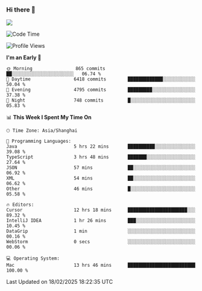 ### Hi there 👋

<!--
**JJAYCHEN1e/jjaychen1e** is a ✨ _special_ ✨ repository because its `README.md` (this file) appears on your GitHub profile.

Here are some ideas to get you started:

- 🔭 I’m currently working on ...
- 🌱 I’m currently learning ...
- 👯 I’m looking to collaborate on ...
- 🤔 I’m looking for help with ...
- 💬 Ask me about ...
- 📫 How to reach me: ...
- 😄 Pronouns: ...
- ⚡ Fun fact: ...
-->

[![](https://github-readme-stats.vercel.app/api?username=jjaychen1e&show_icons=true)](https://github.com/jjaychen1e/github-readme-stats?count_private=true)

<!--START_SECTION:waka-->
![Code Time](http://img.shields.io/badge/Code%20Time-1%2C796%20hrs%2020%20mins-blue)

![Profile Views](http://img.shields.io/badge/Profile%20Views-0-blue)

**I'm an Early 🐤** 

```text
🌞 Morning                865 commits         ██░░░░░░░░░░░░░░░░░░░░░░░   06.74 % 
🌆 Daytime                6418 commits        █████████████░░░░░░░░░░░░   50.04 % 
🌃 Evening                4795 commits        █████████░░░░░░░░░░░░░░░░   37.38 % 
🌙 Night                  748 commits         █░░░░░░░░░░░░░░░░░░░░░░░░   05.83 % 
```


📊 **This Week I Spent My Time On** 

```text
🕑︎ Time Zone: Asia/Shanghai

💬 Programming Languages: 
Java                     5 hrs 22 mins       ██████████░░░░░░░░░░░░░░░   39.08 % 
TypeScript               3 hrs 48 mins       ███████░░░░░░░░░░░░░░░░░░   27.64 % 
JSON                     57 mins             ██░░░░░░░░░░░░░░░░░░░░░░░   06.92 % 
XML                      54 mins             ██░░░░░░░░░░░░░░░░░░░░░░░   06.62 % 
Other                    46 mins             █░░░░░░░░░░░░░░░░░░░░░░░░   05.58 % 

🔥 Editors: 
Cursor                   12 hrs 18 mins      ██████████████████████░░░   89.32 % 
IntelliJ IDEA            1 hr 26 mins        ███░░░░░░░░░░░░░░░░░░░░░░   10.45 % 
DataGrip                 1 min               ░░░░░░░░░░░░░░░░░░░░░░░░░   00.16 % 
WebStorm                 0 secs              ░░░░░░░░░░░░░░░░░░░░░░░░░   00.06 % 

💻 Operating System: 
Mac                      13 hrs 46 mins      █████████████████████████   100.00 % 
```


 Last Updated on 18/02/2025 18:22:35 UTC
<!--END_SECTION:waka-->
